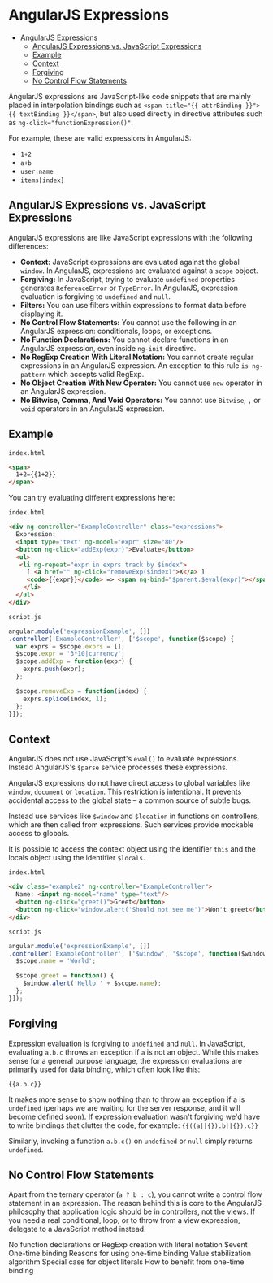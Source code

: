 # AngularJS Expressions

- [AngularJS Expressions](#angularjs-expressions)
  - [AngularJS Expressions vs. JavaScript Expressions](#angularjs-expressions-vs-javascript-expressions)
  - [Example](#example)
  - [Context](#context)
  - [Forgiving](#forgiving)
  - [No Control Flow Statements](#no-control-flow-statements)

AngularJS expressions are JavaScript-like code snippets that are mainly placed in interpolation bindings such as `<span title="{{ attrBinding }}">{{ textBinding }}</span>`, but also used directly in directive attributes such as `ng-click="functionExpression()"`.

For example, these are valid expressions in AngularJS:

- `1+2`
- `a+b`
- `user.name`
- `items[index]`

## AngularJS Expressions vs. JavaScript Expressions

AngularJS expressions are like JavaScript expressions with the following differences:

- **Context:** JavaScript expressions are evaluated against the global `window`. In AngularJS, expressions are evaluated against a `scope` object.
- **Forgiving:** In JavaScript, trying to evaluate `undefined` properties generates `ReferenceError` or `TypeError`. In AngularJS, expression evaluation is forgiving to `undefined` and `null`.
- **Filters:** You can use filters within expressions to format data before displaying it.
- **No Control Flow Statements:** You cannot use the following in an AngularJS expression: conditionals, loops, or exceptions.
- **No Function Declarations:** You cannot declare functions in an AngularJS expression, even inside `ng-init` directive.
- **No RegExp Creation With Literal Notation:** You cannot create regular expressions in an AngularJS expression. An exception to this rule `is ng-pattern` which accepts valid RegExp.
- **No Object Creation With New Operator:** You cannot use `new` operator in an AngularJS expression.
- **No Bitwise, Comma, And Void Operators:** You cannot use `Bitwise`, `,` or `void` operators in an AngularJS expression.

## Example

`index.html`

```html
<span>
  1+2={{1+2}}
</span>
```

You can try evaluating different expressions here:

`index.html`

```html
<div ng-controller="ExampleController" class="expressions">
  Expression:
  <input type='text' ng-model="expr" size="80"/>
  <button ng-click="addExp(expr)">Evaluate</button>
  <ul>
   <li ng-repeat="expr in exprs track by $index">
     [ <a href="" ng-click="removeExp($index)">X</a> ]
     <code>{{expr}}</code> => <span ng-bind="$parent.$eval(expr)"></span>
    </li>
  </ul>
</div>
```

`script.js`

```js
angular.module('expressionExample', [])
.controller('ExampleController', ['$scope', function($scope) {
  var exprs = $scope.exprs = [];
  $scope.expr = '3*10|currency';
  $scope.addExp = function(expr) {
    exprs.push(expr);
  };

  $scope.removeExp = function(index) {
    exprs.splice(index, 1);
  };
}]);
```

## Context

AngularJS does not use JavaScript's `eval()` to evaluate expressions. Instead AngularJS's `$parse` service processes these expressions.

AngularJS expressions do not have direct access to global variables like `window`, `document` or `location`. This restriction is intentional. It prevents accidental access to the global state – a common source of subtle bugs.

Instead use services like `$window` and `$location` in functions on controllers, which are then called from expressions. Such services provide mockable access to globals.

It is possible to access the context object using the identifier `this` and the locals object using the identifier `$locals`.

`index.html`

```html
<div class="example2" ng-controller="ExampleController">
  Name: <input ng-model="name" type="text"/>
  <button ng-click="greet()">Greet</button>
  <button ng-click="window.alert('Should not see me')">Won't greet</button>
</div>
```

`script.js`

```js
angular.module('expressionExample', [])
.controller('ExampleController', ['$window', '$scope', function($window, $scope) {
  $scope.name = 'World';

  $scope.greet = function() {
    $window.alert('Hello ' + $scope.name);
  };
}]);
```

## Forgiving

Expression evaluation is forgiving to `undefined` and `null`. In JavaScript, evaluating `a.b.c` throws an exception if `a` is not an object. While this makes sense for a general purpose language, the expression evaluations are primarily used for data binding, which often look like this:

`{{a.b.c}}`

It makes more sense to show nothing than to throw an exception if a is `undefined` (perhaps we are waiting for the server response, and it will become defined soon). If expression evaluation wasn't forgiving we'd have to write bindings that clutter the code, for example: `{{((a||{}).b||{}).c}}`

Similarly, invoking a function `a.b.c()` on `undefined` or `null` simply returns `undefined`.

## No Control Flow Statements

Apart from the ternary operator (`a ? b : c`), you cannot write a control flow statement in an expression. The reason behind this is core to the AngularJS philosophy that application logic should be in controllers, not the views. If you need a real conditional, loop, or to throw from a view expression, delegate to a JavaScript method instead.



No function declarations or RegExp creation with literal notation
$event
One-time binding
Reasons for using one-time binding
Value stabilization algorithm
Special case for object literals
How to benefit from one-time binding
